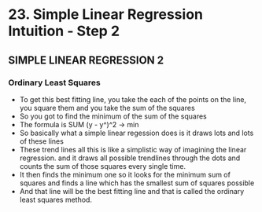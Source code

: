 # 23. Simple Linear Regression Intuition - Step 2

## SIMPLE LINEAR REGRESSION 2

### Ordinary Least Squares
* To get this best fitting line, you take the each of the points on the line, you square them and you take the sum of the squares
* So you got to find the minimum of the sum of the squares
* The formula is SUM (y - y^)^2 -> min
* So basically what a simple linear regession does is it draws lots and lots of these lines
* These trend lines all this is like a simplistic way of imagining the linear regression. and it draws all possible trendlines through the dots and counts the sum of those squares every single time.
* It then finds the minimum one so it looks for the minimum sum of squares and finds a line which has the smallest sum of squares possible
* And that line will be the best fitting line and that is called the ordinary least squares method.